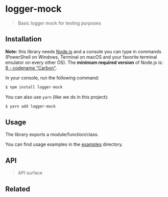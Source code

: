 # logger-mock

<!-- ![](https://img.shields.io/github/license/niktekusho/logger-mock.svg) [![](https://img.shields.io/npm/v/logger-mock.svg)](https://www.npmjs.com/package/logger-mock) [![Build Status](https://travis-ci.org/niktekusho/logger-mock.svg?branch=master)](https://travis-ci.org/niktekusho/logger-mock) [![](https://img.shields.io/node/v/logger-mock.svg)](https://www.npmjs.com/package/logger-mock) [![XO code style](https://img.shields.io/badge/code_style-XO-5ed9c7.svg)](https://github.com/sindresorhus/xo) [![Maintainability](https://api.codeclimate.com/v1/badges/744538fb7227c1a86bea/maintainability)](https://codeclimate.com/github/niktekusho/logger-mock/maintainability) [![](https://img.shields.io/bundlephobia/minzip/logger-mock.svg)](https://bundlephobia.com/result?p=logger-mock) -->

> Basic logger mock for testing purposes

## Installation

**Note:** this library needs [Node.js](https://nodejs.org/) and a console you can type in commands (PowerShell on Windows, Terminal on macOS and your favorite terminal emulator on every other OS). The **minimum required version** of Node.js is: [8 - codename "Carbon"](https://github.com/nodejs/Release#release-schedule).

In your console, run the following command:

```sh
$ npm install logger-mock
```

You can also use `yarn` (like we do in this project):

```sh
$ yarn add logger-mock
```

## Usage

The library exports a module/function/class.

You can find usage examples in the [examples](examples/) directory.

## API

> API surface

## Related

<!-- -   [CLI application](https://github.com/niktekusho/logger-mock-cli). -->
